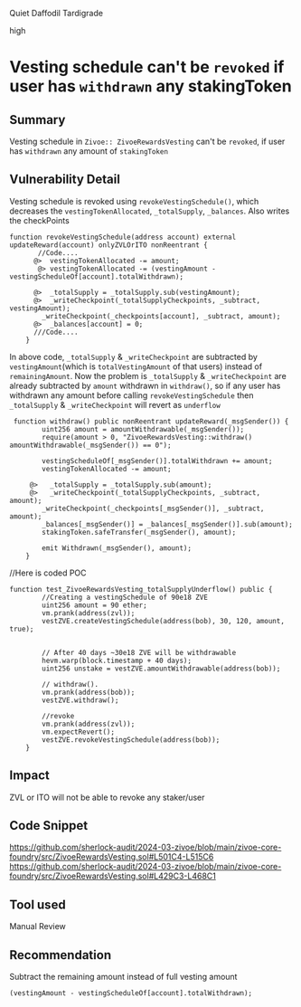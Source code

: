 Quiet Daffodil Tardigrade

high

# Vesting schedule can't be `revoked` if user has `withdrawn` any stakingToken

## Summary
Vesting schedule in `Zivoe:: ZivoeRewardsVesting` can't be `revoked`, if user has `withdrawn` any amount of `stakingToken`

## Vulnerability Detail
Vesting schedule is revoked using `revokeVestingSchedule()`, which decreases the `vestingTokenAllocated`, `_totalSupply`,  `_balances`. Also writes the checkPoints
```solidity
function revokeVestingSchedule(address account) external updateReward(account) onlyZVLOrITO nonReentrant {
       //Code....
      @>  vestingTokenAllocated -= amount;
       @> vestingTokenAllocated -= (vestingAmount - vestingScheduleOf[account].totalWithdrawn);

      @>  _totalSupply = _totalSupply.sub(vestingAmount);
      @>  _writeCheckpoint(_totalSupplyCheckpoints, _subtract, vestingAmount);
        _writeCheckpoint(_checkpoints[account], _subtract, amount);
      @>  _balances[account] = 0;
      ///Code....
    }
```
In above code, `_totalSupply` & `_writeCheckpoint` are subtracted by `vestingAmount`(which is `totalVestingAmount` of that users) instead of `remainingAmount`. Now the problem is `_totalSupply` & `_writeCheckpoint` are already subtracted by `amount` withdrawn in `withdraw()`, so if any user has withdrawn any amount before calling `revokeVestingSchedule` then `_totalSupply` & `_writeCheckpoint` will revert as `underflow`
```solidity
 function withdraw() public nonReentrant updateReward(_msgSender()) {
        uint256 amount = amountWithdrawable(_msgSender());
        require(amount > 0, "ZivoeRewardsVesting::withdraw() amountWithdrawable(_msgSender()) == 0");
        
        vestingScheduleOf[_msgSender()].totalWithdrawn += amount;
        vestingTokenAllocated -= amount;

     @>   _totalSupply = _totalSupply.sub(amount);
     @>   _writeCheckpoint(_totalSupplyCheckpoints, _subtract, amount);
        _writeCheckpoint(_checkpoints[_msgSender()], _subtract, amount);
        _balances[_msgSender()] = _balances[_msgSender()].sub(amount);
        stakingToken.safeTransfer(_msgSender(), amount);

        emit Withdrawn(_msgSender(), amount);
    }
```
//Here is coded POC
```solidity
function test_ZivoeRewardsVesting_totalSupplyUnderflow() public {
        //Creating a vestingSchedule of 90e18 ZVE
        uint256 amount = 90 ether;
        vm.prank(address(zvl));
        vestZVE.createVestingSchedule(address(bob), 30, 120, amount, true);


        // After 40 days ~30e18 ZVE will be withdrawable
        hevm.warp(block.timestamp + 40 days);
        uint256 unstake = vestZVE.amountWithdrawable(address(bob));

        // withdraw().
        vm.prank(address(bob));
        vestZVE.withdraw();

        //revoke
        vm.prank(address(zvl));
        vm.expectRevert();
        vestZVE.revokeVestingSchedule(address(bob));
    }
```
## Impact
ZVL or ITO will not be able to revoke any staker/user

## Code Snippet
https://github.com/sherlock-audit/2024-03-zivoe/blob/main/zivoe-core-foundry/src/ZivoeRewardsVesting.sol#L501C4-L515C6
https://github.com/sherlock-audit/2024-03-zivoe/blob/main/zivoe-core-foundry/src/ZivoeRewardsVesting.sol#L429C3-L468C1

## Tool used
Manual Review

## Recommendation
Subtract the remaining amount instead of full vesting amount
```solidity
(vestingAmount - vestingScheduleOf[account].totalWithdrawn);
```